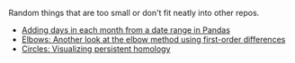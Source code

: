 Random things that are too small or don't fit neatly into other repos.

* [Adding days in each month from a date range in Pandas](https://nbviewer.jupyter.org/github/pommevilla/random/blob/master/days-in-months-pd.ipynb)
* [Elbows: Another look at the elbow method using first-order differences](https://pommevilla.github.io/random/elbows.html)
* [Circles: Visualizing persistent homology](https://editor.p5js.org/pommevilla/full/Kx3hJmBsJ)
